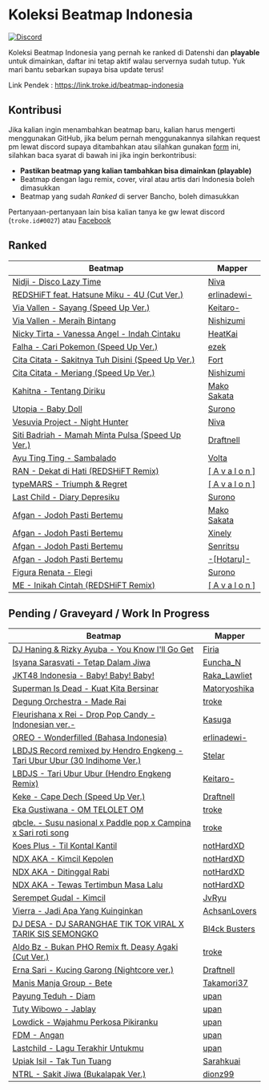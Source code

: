# Koleksi Beatmap Indonesia
[![Discord](https://img.shields.io/badge/Discord-osu!%20Indonesia-blue)](https://discord.gg/43zVwRv/)

Koleksi Beatmap Indonesia yang pernah ke ranked di Datenshi dan **playable** untuk dimainkan, daftar ini tetap aktif walau servernya sudah tutup. Yuk mari bantu sebarkan supaya bisa update terus!

Link Pendek : https://link.troke.id/beatmap-indonesia

## Kontribusi

Jika kalian ingin menambahkan beatmap baru, kalian harus mengerti menggunakan GitHub, jika belum pernah menggunakannya silahkan request pm lewat discord supaya ditambahkan atau silahkan gunakan [form](https://forms.gle/X9LLXHFf1nZKreSE6) ini, silahkan baca syarat di bawah ini jika ingin berkontribusi:
  - **Pastikan beatmap yang kalian tambahkan bisa dimainkan (playable)**
  - Beatmap dengan lagu remix, cover, viral atau artis dari Indonesia boleh dimasukkan
  - Beatmap yang sudah *Ranked* di server Bancho, boleh dimasukkan

Pertanyaan-pertanyaan lain bisa kalian tanya ke gw lewat discord (`troke.id#0027`) atau [Facebook](https://www.facebook.com/trokee12/)

## Ranked

| Beatmap | Mapper |
|---|---|
| [Nidji - Disco Lazy Time](https://osu.ppy.sh/beatmapsets/15343) | [Niva](https://osu.ppy.sh/users/197805) |
| [REDSHiFT feat. Hatsune Miku - 4U (Cut Ver.)](https://osu.ppy.sh/beatmapsets/296752) | [erlinadewi-](https://osu.ppy.sh/users/3655315) |
| [Via Vallen - Sayang (Speed Up Ver.)](https://osu.ppy.sh/beatmapsets/719436) | [Keitaro-](https://osu.ppy.sh/users/3378391) |
| [Via Vallen - Meraih Bintang](https://osu.ppy.sh/beatmapsets/844298) | [Nishizumi](https://osu.ppy.sh/users/2496768) |
| [Nicky Tirta - Vanessa Angel - Indah Cintaku](https://osu.ppy.sh/beatmapsets/132615) | [HeatKai](https://osu.ppy.sh/users/332555) |
| [Falha - Cari Pokemon (Speed Up Ver.)](https://osu.ppy.sh/beatmapsets/613128) | [ezek](https://osu.ppy.sh/users/180241) |
| [Cita Citata - Sakitnya Tuh Disini (Speed Up Ver.)](https://osu.ppy.sh/beatmapsets/240256) | [Fort](https://osu.ppy.sh/users/2805457) |
| [Cita Citata - Meriang (Speed Up Ver.)](https://osu.ppy.sh/beatmapsets/415751) | [Nishizumi](https://osu.ppy.sh/users/2496768) |
| [Kahitna - Tentang Diriku](https://osu.ppy.sh/beatmapsets/337573) | [Mako Sakata](https://osu.ppy.sh/users/1857063) |
| [Utopia - Baby Doll](https://osu.ppy.sh/beatmapsets/793188) | [Surono](https://osu.ppy.sh/users/3611370) |
| [Vesuvia Project - Night Hunter](https://osu.ppy.sh/beatmapsets/109283) | [Niva](https://osu.ppy.sh/users/197805) |
| [Siti Badriah - Mamah Minta Pulsa (Speed Up Ver.)](https://osu.ppy.sh/beatmapsets/532917) | [Draftnell](https://osu.ppy.sh/users/3406652) |
| [Ayu Ting Ting - Sambalado](https://osu.ppy.sh/beatmapsets/542425) | [Volta](https://osu.ppy.sh/users/4154071) |
| [RAN - Dekat di Hati (REDSHiFT Remix)](https://osu.ppy.sh/beatmapsets/350207) | [[ A v a l o n ]](https://osu.ppy.sh/users/4632359) |
| [typeMARS - Triumph & Regret](https://osu.ppy.sh/beatmapsets/347650#mania/767046) | [[ A v a l o n ]](https://osu.ppy.sh/users/4632359) |
| [Last Child - Diary Depresiku](https://osu.ppy.sh/beatmapsets/350305) | [Surono](https://osu.ppy.sh/users/3611370) |
| [Afgan - Jodoh Pasti Bertemu](https://osu.ppy.sh/beatmapsets/148987) | [Mako Sakata](https://osu.ppy.sh/users/1857063) |
| [Afgan - Jodoh Pasti Bertemu](https://osu.ppy.sh/beatmapsets/498299) | [Xinely](https://osu.ppy.sh/users/1521445) |
| [Afgan - Jodoh Pasti Bertemu](https://osu.ppy.sh/beatmapsets/532965) | [Senritsu](https://osu.ppy.sh/users/1165368) |
| [Afgan - Jodoh Pasti Bertemu](https://osu.ppy.sh/beatmapsets/428509) | [-[Hotaru]-](https://osu.ppy.sh/users/6094929) |
| [Figura Renata - Elegi](https://osu.ppy.sh/beatmapsets/951803#taiko/1987633) | [Surono](https://osu.ppy.sh/users/3611370) |
| [ME - Inikah Cintah (REDSHiFT Remix)](https://osu.ppy.sh/beatmapsets/328356) | [[ A v a l o n ]](https://osu.ppy.sh/users/4632359) |

## Pending / Graveyard / Work In Progress

| Beatmap | Mapper |
|---|---|
| [DJ Haning & Rizky Ayuba - You Know I'll Go Get](https://osu.ppy.sh/beatmapsets/1137896#osu/2376902) | [Firia](https://osu.ppy.sh/users/9730262) |
| [Isyana Sarasvati - Tetap Dalam Jiwa](https://osu.ppy.sh/beatmapsets/892743#osu/1866049) | [Euncha_N](https://osu.ppy.sh/users/10828670) |
| [JKT48 Indonesia - Baby! Baby! Baby!](https://osu.ppy.sh/beatmapsets/88789#mania/241776) | [Raka_Lawliet](https://osu.ppy.sh/users/2010992) |
| [Superman Is Dead - Kuat Kita Bersinar](https://osu.ppy.sh/beatmapsets/52877#osu/170522) | [Matoryoshika](https://osu.ppy.sh/users/1475850) |
| [Degung Orchestra - Made Rai](https://osu.ppy.sh/beatmapsets/486784#mania/1080091) | [troke](https://osu.ppy.sh/u/troke) |
| [Fleurishana x Rei - Drop Pop Candy -Indonesian ver.-](https://osu.ppy.sh/beatmapsets/421724#osu/912035) | [Kasuga](https://osu.ppy.sh/users/1360311) |
| [OREO - Wonderfilled (Bahasa Indonesia)](https://osu.ppy.sh/beatmapsets/349725#mania/773136) | [erlinadewi-](https://osu.ppy.sh/users/3655315) |
| [LBDJS Record remixed by Hendro Engkeng - Tari Ubur Ubur (30 Indihome Ver.)](https://osu.ppy.sh/beatmapsets/1191560#taiko/2487020) | [Stelar](https://osu.ppy.sh/users/15205070) |
| [LBDJS - Tari Ubur Ubur (Hendro Engkeng Remix)](https://osu.ppy.sh/beatmapsets/1226559#osu/2572153) | [Keitaro-](https://osu.ppy.sh/users/3378391) |
| [Keke - Cape Dech (Speed Up Ver.)](https://osu.ppy.sh/beatmapsets/1100913#mania/2300069) | [Draftnell](https://osu.ppy.sh/users/3406652) |
| [Eka Gustiwana - OM TELOLET OM](https://osu.ppy.sh/b/1562078) | [troke](https://osu.ppy.sh/users/troke) |
| [qbcle. - Susu nasional x Paddle pop x Campina x Sari roti song](https://osu.ppy.sh/beatmapsets/1052176#osu/2198876) | [troke](https://osu.ppy.sh/users/troke) |
| [Koes Plus - Til Kontal Kantil](https://osu.ppy.sh/b/2188659) | [notHardXD](https://osu.ppy.sh/users/12962096) |
| [NDX AKA - Kimcil Kepolen](https://osu.ppy.sh/beatmapsets/1253553#osu/2605097) | [notHardXD](https://osu.ppy.sh/users/12962096) |
| [NDX AKA - Ditinggal Rabi](https://osu.ppy.sh/b/2535501) | [notHardXD](https://osu.ppy.sh/users/12962096) |
| [NDX AKA - Tewas Tertimbun Masa Lalu](https://osu.ppy.sh/beatmapsets/1207913#osu/2515303) | [notHardXD](https://osu.ppy.sh/users/12962096) |
| [Serempet Gudal - Kimcil](https://osu.ppy.sh/beatmapsets/394407#mania/859441) | [JvRyu](https://osu.ppy.sh/users/4932319) |
| [Vierra - Jadi Apa Yang Kuinginkan](https://osu.ppy.sh/beatmapsets/711005#mania/1503130) | [AchsanLovers](https://osu.ppy.sh/users/6368737) |
| [DJ DESA - DJ SARANGHAE TIK TOK VIRAL X TARIK SIS SEMONGKO](https://osu.ppy.sh/beatmapsets/1280222#osu/2659402) | [Bl4ck Busters](https://osu.ppy.sh/users/7223636) |
| [Aldo Bz - Bukan PHO Remix ft. Deasy Agaki (Cut Ver.)](https://osu.ppy.sh/beatmapsets/1291810#osu/2681222) | [troke](https://osu.ppy.sh/users/troke) |
| [Erna Sari - Kucing Garong (Nightcore ver.)](https://osu.ppy.sh/beatmapsets/449457#mania/964445) | [Draftnell](https://osu.ppy.sh/users/3406652) |
| [Manis Manja Group - Bete](https://osu.ppy.sh/beatmapsets/374466#mania/1703609) | [Takamori37](https://osu.ppy.sh/users/4946268) |
| [Payung Teduh - Diam](https://osu.ppy.sh/beatmapsets/1242237#mania/2590431) | [upan](https://osu.ppy.sh/users/5214397) |
| [Tuty Wibowo - Jablay](https://osu.ppy.sh/beatmapsets/770137#mania/1619247) | [upan](https://osu.ppy.sh/users/5214397) |
| [Lowdick - Wajahmu Perkosa Pikiranku](https://osu.ppy.sh/beatmapsets/1239407#mania/2576870) | [upan](https://osu.ppy.sh/users/5214397) |
| [FDM - Angan](https://osu.ppy.sh/beatmapsets/629222) | [upan](https://osu.ppy.sh/users/5214397) |
| [Lastchild - Lagu Terakhir Untukmu](https://osu.ppy.sh/beatmapsets/605618) | [upan](https://osu.ppy.sh/users/5214397) |
| [Upiak Isil - Tak Tun Tuang](https://osu.ppy.sh/beatmapsets/691814) | [Sarahkuai](https://osu.ppy.sh/users/5246861) |
| [NTRL - Sakit Jiwa (Bukalapak Ver.)](https://osu.ppy.sh/beatmapsets/544306) | [dionz99](https://osu.ppy.sh/users/2545604) |
 
